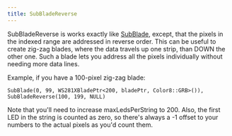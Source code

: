 ```yaml
---
title: SubBladeReverse
---
```

SubBladeReverse is works exactly like [SubBlade](subblade.html), except, that the pixels in the indexed range are addressed in reverse order. This can be useful to create zig-zag blades, where the data travels up one strip, than DOWN the other one. Such a blade lets you address all the pixels individually without needing more data lines.

Example, if you have a 100-pixel zig-zag blade:

    SubBlade(0, 99, WS281XBladePtr<200, bladePtr, Color8::GRB>()),
    SubBladeReverse(100, 199, NULL)

Note that you'll need to increase maxLedsPerString to 200.
Also, the first LED in the string is counted as zero, so there's always a -1 offset to your numbers to the actual pixels as you'd count them.
